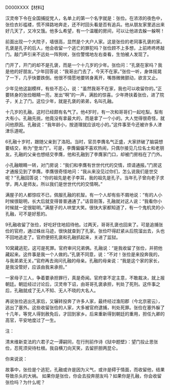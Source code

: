 D000XXXX【材料】

汉灵帝下令在全国捕捉党人，名单上的第一个名字就是：张俭。在浓浓的夜色中，张俭衣衫褴褛，慌不择路地奔走，还不时回头看是否有追兵。他从朋友家里逃出来好几天了，又冷又饿。他多么希望，有一个温暖的房间，可以让他进去躲一躲啊！

前面出现一个大院子，墙很高，显然是个大户人家。这是张俭的老同事孔褒的家。孔褒是孔子的后人，他会收留一个逃亡的罪犯吗？张俭顾不上多想，上前咚咚咚敲门。敲门声引来不远处一阵狗吠，张俭警惕地左右查看，生怕被人发现了。

门开了，开门的却不是孔褒，而是一个十几岁的少年。张俭问：“孔褒在家吗？我是他的好朋友。”少年回答说：“我哥出门去了，今天不在家。”张俭一听，身体摇晃了一下，几乎快要跌倒。他很不情愿地要转身离开，嘴唇微微颤动，欲言又止。

少年见他这副模样，有些不忍心，说：“虽然我哥不在家，我也可以收留你的。”正要转身的张俭眼睛一亮，发出“啊”的一声，满脸的惊喜。少年搀扶着张俭，进了院子，关上了门。这位少年，就是孔褒的弟弟，名叫孔融。

十几岁的孔融，这时已经颇有名气了。他4岁时，有一次和哥哥们一起吃梨。梨有大有小。孔融先挑，他竟没有拿最大的，而是拿了一个小的。大人觉得很奇怪，就问他原因。孔融说：“我年龄小，按道理就应该吃小的。”这件事至今还被许多人津津乐道呢。

6孔融十岁时，跟随父亲到了洛阳。当时，官员李膺名气正盛，大家挤破了脑袋想要结交，称为“登龙门”。可是，李膺偏偏不喜欢热闹，只偶尔接见几位名士和老朋友。孔融的父亲也想结交李膺，他和孔融到了李膺家门口，却被门房档在了门外。

小孔融眼睛一转，对门房说：“我们和李膺有世世代代的交情，烦请通报。”门房这才通报见到了李膺。李膺很奇怪地问：“我从来没见过你们，怎么说我们是世交呢？”孔融回答说：“你的祖先是老子李耳，我的祖先是孔子。当年孔子曾向老子求学，两人是师友。所以我们是世世代代的交情啊。”

满屋子的人都惊叹不已，佩服孔融的机智。有一个人却有些不屑地说：“有的人小时候很聪明，长大后就变得普普通通了。”话音刚落，孔融就对这人说：“我看你小时候就一定很聪明。”满屋子的人哄堂大笑。很快大家都知道了，有一个鬼机灵的小孔融，可不是好惹的。

9孔融收留了张俭，好吃好住地招待他。过两天，哥哥孔褒也回来了。可是追捕张俭的官府，通过蛛丝马迹，很快就查到了孔家。张俭吓得赶紧从后院溜出去，头也不回地逃走了。官府便把孔褒和孔融抓起来，关进了监狱。

10窝藏逃犯，这可是死罪。官府审问兄弟俩。孔融说：“是我收留了张俭，并把他藏起来。这件事是我一个人做的。”孔褒不同意，说：“不对！张俭是来投奔我的，与我弟弟无关。”官府再去询问孔融的母亲。孔融的母亲说：“我是这个家的家长，是我没管好，应该由我来承担。”

一家母子三人，争着要承担罪行，真是奇闻。官府拿不定主意，不敢裁决，就上报朝廷。朝廷经过讨论后，汉灵帝下诏，由哥哥孔褒承担，判处了死刑。这件事之后，孔融就成了无人不知、无人不晓的大名人。

再说张俭逃出孔家后，又辗转投奔了许多人家，最终经过渔阳郡（今北京密云），逃出了塞外。这些收留张俭的人家，大多被官府逮捕，判处死罪。张俭在塞外躲了十几年，等党人得到赦免后，才回到家乡。后来重新得到朝廷的重用，担任九卿的高官，平安地度过了一生。



注：

清末维新变法的六君子之一谭嗣同，在行刑前作诗《狱中题壁》：望门投止思张俭，忍死须臾待杜根。我自横刀向天笑，去留肝胆两昆仑。



你来说说：

故事中，张俭是个逃犯，孔融或许是因为义气，或许是碍于情面，而收留他，结果导致杀头的大祸。 如果你是张俭，你会去投奔朋友吗？如果你是孔融，你会收留张俭吗？为什么呢？







